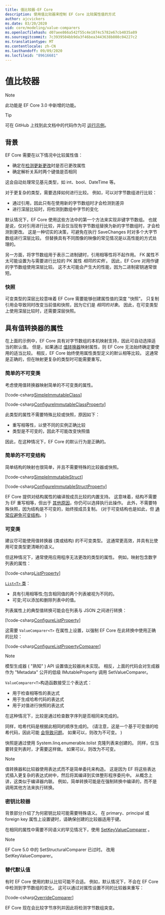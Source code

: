 ```yaml
---
title: 值比较器-EF Core
description: 使用值比较器来控制 EF Core 比较属性值的方式
author: ajcvickers
ms.date: 03/20/2020
uid: core/modeling/value-comparers
ms.openlocfilehash: d07aee866a542f55c4e1074c5782e67cb4035a89
ms.sourcegitcommit: 7c3939504bb9da3f46bea3443638b808c04227c2
ms.translationtype: MT
ms.contentlocale: zh-CN
ms.lasthandoff: 09/09/2020
ms.locfileid: "89616681"
---
```

# <a name="value-comparers"></a>值比较器

> [!NOTE]  
> 此功能是 EF Core 3.0 中新增的功能。

> [!TIP]  
> 可在 GitHub 上找到此文档中的代码作为可 [运行示例](https://github.com/dotnet/EntityFramework.Docs/tree/master/samples/core/Modeling/ValueConversions/)。

## <a name="background"></a>背景

EF Core 需要在以下情况中比较属性值：

* 确定在[检测更新更改](xref:core/saving/basic)时是否已更改属性
* 确定解析关系时两个键值是否相同

这会自动处理常见基元类型，如 int、bool、DateTime 等。

对于更复杂的类型，需要选择如何进行比较。
例如，可以对字节数组进行比较：

* 通过引用，因此只有在使用新的字节数组时才会检测到差异
* 进行深层比较时，将检测到数组中字节的变化

默认情况下，EF Core 使用这些方法中的第一个方法来实现非键字节数组。
也就是说，仅对引用进行比较，并且仅当现有字节数组替换为新的字节数组时，才会检测到更改。
这是一种切实的决策，可避免在执行 SaveChanges 时对多个大字节数组进行深层比较。
但替换具有不同图像的映像的常见情况是以高性能的方式处理的。

另一方面，将字节数组用于表示二进制键时，引用相等性将不起作用。
FK 属性不太可能设置为与需要进行比较的 PK 属性 _相同的实例_ 。
因此，EF Core 对用作键的字节数组使用深层比较。
这不太可能会产生大的性能，因为二进制密钥通常很短。

### <a name="snapshots"></a>快照

可变类型的深层比较意味着 EF Core 需要能够创建属性值的深度 "快照"。
只复制引用会导致同时改变当前值和快照，因为它们是 _相同的对象_。
因此，在可变类型上使用深层比较时，还需要深层快照。

## <a name="properties-with-value-converters"></a>具有值转换器的属性

在上面的示例中，EF Core 具有对字节数组的本机映射支持，因此可自动选择适当的默认值。
但是，如果通过 [值转换器](xref:core/modeling/value-conversions)映射属性，则 EF Core 无法始终确定要使用的适当比较。
相反，EF Core 始终使用属性类型定义的默认相等比较。
这通常是正确的，但在映射更复杂的类型时可能需要重写。

### <a name="simple-immutable-classes"></a>简单的不可变类

考虑使用值转换器映射简单的不可变类的属性。

[!code-csharp[SimpleImmutableClass](../../../samples/core/Modeling/ValueConversions/MappingImmutableClassProperty.cs?name=SimpleImmutableClass)]

[!code-csharp[ConfigureImmutableClassProperty](../../../samples/core/Modeling/ValueConversions/MappingImmutableClassProperty.cs?name=ConfigureImmutableClassProperty)]

此类型的属性不需要特殊比较或快照，原因如下：

* 重写相等性，以使不同的实例正确比较
* 类型是不可变的，因此不可能改变快照值

因此，在这种情况下，EF Core 的默认行为是正确的。

### <a name="simple-immutable-structs"></a>简单的不可变结构

简单结构的映射也很简单，并且不需要特殊的比较器或快照。

[!code-csharp[SimpleImmutableStruct](../../../samples/core/Modeling/ValueConversions/MappingImmutableStructProperty.cs?name=SimpleImmutableStruct)]

[!code-csharp[ConfigureImmutableStructProperty](../../../samples/core/Modeling/ValueConversions/MappingImmutableStructProperty.cs?name=ConfigureImmutableStructProperty)]

EF Core 提供对结构属性的编译按成员比较的内置支持。
这意味着，结构不需要为 EF 重写相等，但出于 [其他原因](/dotnet/csharp/programming-guide/statements-expressions-operators/how-to-define-value-equality-for-a-type)，你仍可以选择执行此操作。
此外，不需要特殊快照，因为结构是不可变的，始终按成员复制。
 (对于可变结构也是如此，但 [通常应避免可变结构](/dotnet/csharp/write-safe-efficient-code)。 ) 

### <a name="mutable-classes"></a>可变类

建议尽可能使用值转换器 (类或结构) 的不可变类型。
这通常更高效，并具有比使用可变类型更清晰的语义。

但这种情况下，通常使用应用程序无法更改的类型的属性。
例如，映射包含数字列表的属性：

[!code-csharp[ListProperty](../../../samples/core/Modeling/ValueConversions/MappingListProperty.cs?name=ListProperty)]

[ `List<T>` 类](/dotnet/api/system.collections.generic.list-1)：

* 具有引用相等性;包含相同值的两个列表被视为不同的。
* 可变;可以添加和删除列表中的值。

列表属性上的典型值转换可能会在列表与 JSON 之间进行转换：

[!code-csharp[ConfigureListProperty](../../../samples/core/Modeling/ValueConversions/MappingListProperty.cs?name=ConfigureListProperty)]

这需要 `ValueComparer<T>` 在属性上设置，以强制 EF Core 在此转换中使用正确的比较：

[!code-csharp[ConfigureListPropertyComparer](../../../samples/core/Modeling/ValueConversions/MappingListProperty.cs?name=ConfigureListPropertyComparer)]

> [!NOTE]  
> 模型生成器 ( "熟知" ) API 设置值比较器尚未实现。
> 相反，上面的代码会对生成器作为 "Metadata" 公开的低级 IMutableProperty 调用 SetValueComparer。

`ValueComparer<T>`构造函数接受三个表达式：

* 用于检查相等性的表达式
* 用于生成哈希代码的表达式
* 用于对值进行快照的表达式  

在这种情况下，比较是通过检查数字序列是否相同来完成的。

同样，哈希代码是根据此相同的顺序生成的。
 (请注意，这是一个基于可变值的哈希代码，因此可能 [会导致问题](https://ericlippert.com/2011/02/28/guidelines-and-rules-for-gethashcode/)。
如果可以，则改为不可变。 ) 

快照是通过使用 System.linq.enumerable.tolist 克隆列表来创建的。
同样，仅当要转变列表时，才需要这样做。
如果可以，则改为不可变。

> [!NOTE]  
> 值转换器和比较器使用表达式而不是简单委托来构造。
> 这是因为 EF 将这些表达式插入更复杂的表达式树中，然后将其编译到实体整形程序委托中。
> 从概念上讲，这类似于编译器内联。
> 例如，简单转换可能是在强制转换中编译的，而不是调用其他方法来执行转换。

### <a name="key-comparers"></a>密钥比较器

背景部分介绍了为何密钥比较可能需要特殊语义。
在 primary、principal 或 foreign key 属性上设置键时，请确保创建的比较器适用于键。

在相同的属性中需要不同语义的罕见情况下，使用 [SetKeyValueComparer](/dotnet/api/microsoft.entityframeworkcore.mutablepropertyextensions.setkeyvaluecomparer) 。

> [!NOTE]  
> EF Core 5.0 中的 SetStructuralComparer 已过时。
> 改用 SetKeyValueComparer。

### <a name="overriding-defaults"></a>替代默认值

有时 EF Core 使用的默认比较可能不合适。
例如，默认情况下，不会在 EF Core 中检测到字节数组的变化。
这可以通过对属性设置不同的比较器来重写：

[!code-csharp[OverrideComparer](../../../samples/core/Modeling/ValueConversions/OverridingByteArrayComparisons.cs?name=OverrideComparer)]

EF Core 现在会比较字节序列并因此将检测字节数组突变。
